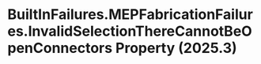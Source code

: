 # BuiltInFailures.MEPFabricationFailures.InvalidSelectionThereCannotBeOpenConnectors Property (2025.3)

﻿
